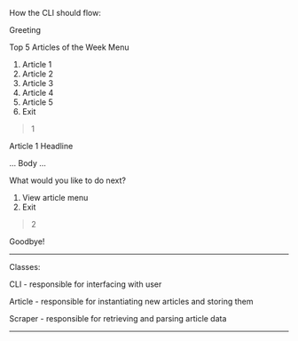 How the CLI should flow:

  Greeting

  Top 5 Articles of the Week Menu
  1. Article 1
  2. Article 2
  3. Article 3
  4. Article 4
  5. Article 5
  7. Exit

> 1

  Article 1 Headline

  ... Body ...
  
  What would you like to do next?
  
  1. View article menu
  2. Exit

> 2

  Goodbye!

-------------------------------------------------------------------------------

Classes:

CLI - responsible for interfacing with user

Article - responsible for instantiating new articles and storing them

Scraper - responsible for retrieving and parsing article data

-------------------------------------------------------------------------------
